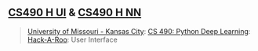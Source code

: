 ## [CS490 H UI](https://ja2-hack-a-thon-22.herokuapp.com/) & [CS490 H NN](https://ja2-hack-a-thon-22.herokuapp.com/)
> [University of Missouri - Kansas City](https://www.umkc.edu/): [CS 490: Python Deep Learning](https://catalog.umkc.edu/course-offerings/undergraduate/comp-sci/): [Hack-A-Roo](https://info.umkc.edu/hack-a-roo/): User Interface

